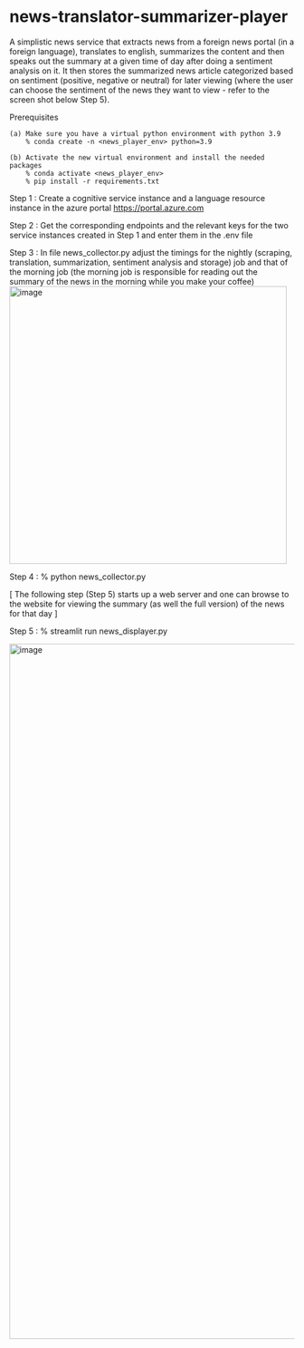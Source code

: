 # news-translator-summarizer-player
A simplistic news service that extracts news from a foreign news portal (in a foreign language), translates to english, summarizes the content and then speaks out the summary at a given time of day after doing a sentiment analysis on it. It then stores the summarized news article categorized based on sentiment (positive, negative or neutral) for later viewing (where the user can choose the sentiment of the news they want to view - refer to the screen shot below Step 5).

Prerequisites

    (a) Make sure you have a virtual python environment with python 3.9
        % conda create -n <news_player_env> python=3.9
        
    (b) Activate the new virtual environment and install the needed packages
        % conda activate <news_player_env>
        % pip install -r requirements.txt
    

Step 1 :
    Create a cognitive service instance and a language resource instance in the azure portal
        https://portal.azure.com
        
Step 2 :
    Get the corresponding endpoints and the relevant keys for the two service instances created in Step 1 and enter them in the .env file 

Step 3 :
    In file news_collector.py adjust the timings for the nightly (scraping, translation, summarization, sentiment analysis and storage) job and that of the morning job (the morning job is responsible for reading out the summary of the news in the morning while you make your coffee)
    <img width="490" alt="image" src="https://github.com/mtc9517/news-translator-summarizer-player/assets/10408445/e98f0b40-6ff9-4bdf-bceb-9153d3e05e57">

Step 4 :
    % python news_collector.py

[ The following step (Step 5) starts up a web server and one can browse to the website for viewing the summary (as well the full version) of the news for that day ]

Step 5 :
    % streamlit run news_displayer.py

<img width="1227" alt="image" src="https://github.com/mtc9517/news-translator-summarizer-player/assets/10408445/68ee6e86-b617-4775-ab61-ff0a71e8f83a">
